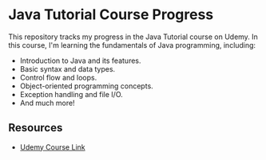 # Java Tutorial Course Progress

This repository tracks my progress in the Java Tutorial course on Udemy. In this course, I'm learning the fundamentals of Java programming, including:

- Introduction to Java and its features.
- Basic syntax and data types.
- Control flow and loops.
- Object-oriented programming concepts.
- Exception handling and file I/O.
- And much more!

## Resources

- [Udemy Course Link](https://www.udemy.com/course/java-tutorial/)
